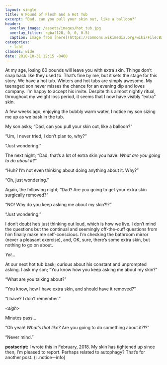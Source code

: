 ```yaml
---
layout: single
title: A Pound of Flesh and a Hot Tub
excerpt: “Dad, can you pull your skin out, like a balloon?”
header:
  overlay_image: /assets/images/hot_tub.jpg
  overlay_filter: rgba(128, 0, 0, 0.5)
  caption: image from [here](https://commons.wikimedia.org/wiki/File:Bagby_hot_springs_oregon.jpg#file)
categories:
  - lchf
classes: wide
date: 2018-10-31 12:15 -0400
---
```


At my age, losing 60 pounds will leave you with extra skin. Things don’t snap back like they used to. That’s fine by me, but it sets the stage for this story. We have a hot tub. Winters and hot tubs are simply awesome. My teenaged son never misses the chance for an evening dip and loves company. I’m happy to accept his invite. Despite this almost nightly ritual, throughout my weight loss period, it seems that I now have visibly “extra” skin.

A few weeks ago, enjoying the bubbly warm water, I notice my son sizing me up as we bask in the tub.

My son asks; “Dad, can you pull your skin out, like a balloon?”

“Um, I never tried, I don’t plan to, why?”

“Just wondering.”

The next night; “Dad, that’s a lot of extra skin you have. _What are you going to do about it?_”

“Huh? I’m not even thinking about doing anything about it. Why?”

“Oh, just wondering.”

Again, the following night; “Dad? Are you going to get your extra skin surgically removed?”

“NO! Why do you keep asking me about my skin?!?”

“Just wondering.”

I don’t doubt he’s just thinking out loud, which is how we live. I don’t mind the questions but the continual and seemingly off-the-cuff questions from him finally make me self-conscious. I’m checking the bathroom mirror (never a pleasant exercise), and, OK, sure, there’s some extra skin, but nothing to go on about. 

_Yet…_

At our next hot tub bask; curious about his constant and unprompted asking. I ask my son; “You know how you keep asking me about my skin?”

“What are you talking about?”

“You know, how I have extra skin, and should have it removed?”

“I have? I don’t remember.”

_\<sigh\>_

Minutes pass…

“Oh yeah! _What’s that like?_ Are you going to do something about it?!?”

“Never mind.”

__postscript:__ I wrote this in February, 2018. My skin has tightened up since then, I’m pleased to report. Perhaps related to autophagy? That’s for another post.
{: .notice--info}
